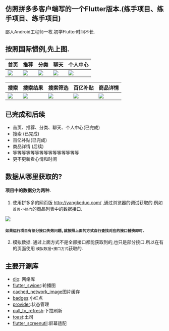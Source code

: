 ## 仿照拼多多客户端写的一个Flutter版本.(练手项目、练手项目、练手项目)
鄙人Android工程师一枚.初学Flutter时间不长.

## 按照国际惯例,先上图.
|    首页         | 推荐           |      分类       |聊天|个人中心|
|------------- |------------- |-------------|-------------|-------------|
|![](https://github.com/BugKingLiang/flutter_pinduoduo/blob/master/screenshot/2.png)|![](https://github.com/BugKingLiang/flutter_pinduoduo/blob/master/screenshot/3.png)|![](https://github.com/BugKingLiang/flutter_pinduoduo/blob/master/screenshot/4.png)|![](https://github.com/BugKingLiang/flutter_pinduoduo/blob/master/screenshot/5.png)|![](https://github.com/BugKingLiang/flutter_pinduoduo/blob/master/screenshot/6.png)|

|    搜索         | 搜索结果           |    搜索筛选 |百亿补贴 | 商品详情 |
|------------- |------------- |------------- |------------- |------------- |
|![](https://github.com/BugKingLiang/flutter_pinduoduo/blob/master/screenshot/7.png)|![](https://github.com/BugKingLiang/flutter_pinduoduo/blob/master/screenshot/8.png)|![](https://github.com/BugKingLiang/flutter_pinduoduo/blob/master/screenshot/9.png)|![](https://github.com/BugKingLiang/flutter_pinduoduo/blob/master/screenshot/10.png)|![](https://github.com/BugKingLiang/flutter_pinduoduo/blob/master/screenshot/9.png)|![](https://github.com/BugKingLiang/flutter_pinduoduo/blob/master/screenshot/11.png)|

## 已完成和后续

* 首页、推荐、分类、聊天、个人中心(已完成)
* 搜索 (已完成)
* 百亿补贴(已完成)
* 商品详情 (后续)
* 等等等等等等等等等等等等等等等
* 更不更新看心情和时间

## 数据从哪里获取的?

#### 项目中的数据分为两种.
1. 使用拼多多的网页版 http://yangkeduo.com/ ,通过浏览器的调试获取的.例如`首页->热门`的商品列表中的数据接口.

![](https://github.com/BugKingLiang/flutter_pinduoduo/blob/master/screenshot/1.png)
#### `如果运行项目有部分接口失效问题,就按照上面的方式自行查找对应的接口替换即可.`

2. 模拟数据.
  通过上面方式不是全部接口都能获取到的,也只是部分接口.所以在有的页面使用 `模拟数据+接口方式`获取的.
 
## 主要开源库
* [dio](https://github.com/flutterchina/dio): 网络库
* [flutter_swiper](https://github.com/best-flutter/flutter_swiper):轮播图
* [cached_network_image](https://github.com/renefloor/flutter_cached_network_image)图片缓存
* [badges](https://github.com/yako-dev/flutter_badges):小红点
* [provider](https://github.com/rrousselGit/provider):状态管理
* [pull_to_refresh](https://github.com/peng8350/flutter_pulltorefresh):下拉刷新
* [toast](https://github.com/appdev/FlutterToast):土司
* [flutter_screenutil](https://github.com/OpenFlutter/flutter_screenutil):屏幕适配
